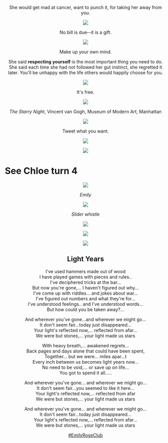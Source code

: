 <center>

She would get mad at cancer, want to punch it, for taking her away from you.

![](img/she_thumb.gif)

No bill is due--it is a gift.

![](img/hayall.jpg)

Make up your own mind.

She said <strong>respecting yourself</strong> is the most important thing you need to do.
She said each time she had not followed her gut instinct, she regretted it later.
You'll be unhappy with the life others would happily choose for you.

![](img/fashionkiss.gif)

It's free.

![](img/ssn.jpg)

*The Starry Night*, Vincent van Gogh, Museum of Modern Art, Manhattan

![](img/kvv.gif)

Tweet what you want.

![](img/ckckck.gif)

![](img/queens.jpg)

</center>

# See Chloe turn 4

<center>

![](img/mombd.jpg)

*Emily*

![](img/whistlebd.jpg)

*Slider whistle*

![](img/pinbd.jpg)

![](img/mstk.gif)

![](img/ridinby.gif)

## Light Years

I've used hammers made out of wood  
I have played games with pieces and rules..  
I've deciphered tricks at the bar...  
But now you're gone,... I haven't figured out why...  
I've come up with riddles... and jokes about war...  
I've figured out numbers and what they're for...  
I've understood feelings.. and I've understood words...  
But how could you be taken away?...  

And wherever you've gone...and wherever we might go...  
It don't seem fair...today just disappeared...  
Your light's reflected now,... reflected from afar...  
We were but stones,... your light made us stars  

With heavy breath,... awakened regrets...  
Back pages and days alone that could have been spent,  
Together... but we were... miles apar...t  
Every inch between us becomes light years now...  
No need to be void,... or save up on life...  
You got to spend it all.....  

And wherever you've gone... and wherever we might go...  
It don't seem fair...you seemed to like it here...  
Your light's reflected now,... reflected from afar  
We were but stones,... your light made us stars  

And wherever you've gone... and wherever we might go...  
It don't seem fair...today just disappeared...  
Your light's reflected now,... reflected from afar...  
We were but stones,... your light made us stars

[#EmilyRoseClub](bl.html)

</center>
